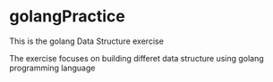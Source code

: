 # golangPractice
This is the golang Data Structure exercise

The exercise focuses on building differet data structure using golang programming language
